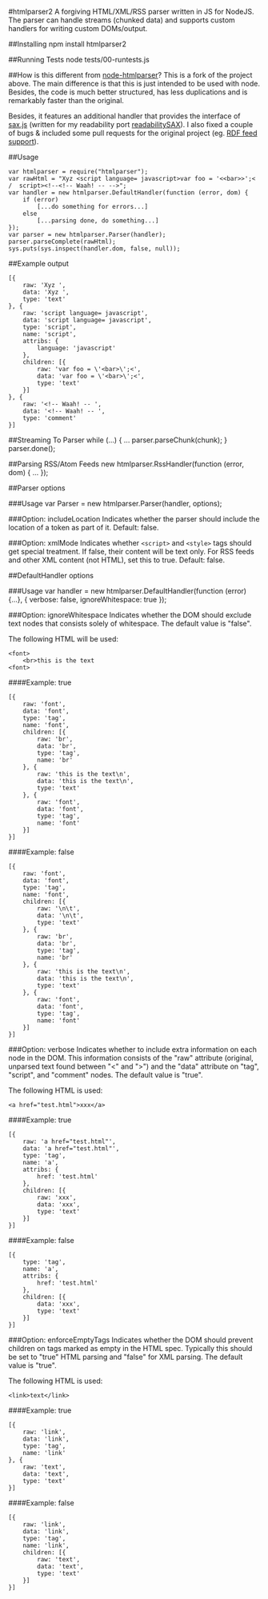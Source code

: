 #htmlparser2
A forgiving HTML/XML/RSS parser written in JS for NodeJS. The parser can handle streams (chunked data) and supports custom handlers for writing custom DOMs/output.

##Installing
	npm install htmlparser2

##Running Tests
	node tests/00-runtests.js

##How is this different from [node-htmlparser](https://github.com/tautologistics/node-htmlparser)?
This is a fork of the project above. The main difference is that this is just intended to be used with node. Besides, the code is much better structured, has less duplications and is remarkably faster than the original. 

Besides, it features an additional handler that provides the interface of [sax.js](https://github.com/isaacs/sax-js) (written for my readability port [readabilitySAX](https://github.com/fb55/readabilitysax)). I also fixed a couple of bugs & included some pull requests for the original project (eg. [RDF feed support](https://github.com/tautologistics/node-htmlparser/pull/35)).

##Usage

	var htmlparser = require("htmlparser");
	var rawHtml = "Xyz <script language= javascript>var foo = '<<bar>>';< /  script><!--<!-- Waah! -- -->";
	var handler = new htmlparser.DefaultHandler(function (error, dom) {
		if (error)
			[...do something for errors...]
		else
			[...parsing done, do something...]
	});
	var parser = new htmlparser.Parser(handler);
	parser.parseComplete(rawHtml);
	sys.puts(sys.inspect(handler.dom, false, null));


##Example output

	[{
		raw: 'Xyz ',
		data: 'Xyz ',
		type: 'text'
	}, {
		raw: 'script language= javascript',
		data: 'script language= javascript',
		type: 'script',
		name: 'script',
		attribs: {
			language: 'javascript'
		},
		children: [{
			raw: 'var foo = \'<bar>\';<',
			data: 'var foo = \'<bar>\';<',
			type: 'text'
		}]
	}, {
		raw: '<!-- Waah! -- ',
		data: '<!-- Waah! -- ',
		type: 'comment'
	}]

##Streaming To Parser
	while (...) {
		...
		parser.parseChunk(chunk);
	}
	parser.done();

##Parsing RSS/Atom Feeds
	new htmlparser.RssHandler(function (error, dom) {
		...
	});

##Parser options

###Usage
	var Parser = new htmlparser.Parser(handler, options);

###Option: includeLocation
Indicates whether the parser should include the location of a token as part of it. Default: false.

###Option: xmlMode
Indicates whether `<script>` and `<style>` tags should get special treatment. If false, their content will be text only. For RSS feeds and other XML content (not HTML), set this to true. Default: false.

##DefaultHandler options

###Usage
	var handler = new htmlparser.DefaultHandler(function (error) {...}, {
		verbose: false,
		ignoreWhitespace: true
	});
	
###Option: ignoreWhitespace
Indicates whether the DOM should exclude text nodes that consists solely of whitespace. The default value is "false". 

The following HTML will be used:

	<font>
		<br>this is the text
	<font>

####Example: true

	[{
		raw: 'font',
		data: 'font',
		type: 'tag',
		name: 'font',
		children: [{
			raw: 'br',
			data: 'br',
			type: 'tag',
			name: 'br'
		}, {
			raw: 'this is the text\n',
			data: 'this is the text\n',
			type: 'text'
		}, {
			raw: 'font',
			data: 'font',
			type: 'tag',
			name: 'font'
		}]
	}]

####Example: false

	[{
		raw: 'font',
		data: 'font',
		type: 'tag',
		name: 'font',
		children: [{
			raw: '\n\t',
			data: '\n\t',
			type: 'text'
		}, {
			raw: 'br',
			data: 'br',
			type: 'tag',
			name: 'br'
		}, {
			raw: 'this is the text\n',
			data: 'this is the text\n',
			type: 'text'
		}, {
			raw: 'font',
			data: 'font',
			type: 'tag',
			name: 'font'
		}]
	}]

###Option: verbose
Indicates whether to include extra information on each node in the DOM. This information consists of the "raw" attribute (original, unparsed text found between "<" and ">") and the "data" attribute on "tag", "script", and "comment" nodes. The default value is "true".

The following HTML is used:

	<a href="test.html">xxx</a>

####Example: true

	[{
		raw: 'a href="test.html"',
		data: 'a href="test.html"',
		type: 'tag',
		name: 'a',
		attribs: {
			href: 'test.html'
		},
		children: [{
			raw: 'xxx',
			data: 'xxx',
			type: 'text'
		}]
	}]

####Example: false

	[{
		type: 'tag',
		name: 'a',
		attribs: {
			href: 'test.html'
		},
		children: [{
			data: 'xxx',
			type: 'text'
		}]
	}]

###Option: enforceEmptyTags
Indicates whether the DOM should prevent children on tags marked as empty in the HTML spec. Typically this should be set to "true" HTML parsing and "false" for XML parsing. The default value is "true".

The following HTML is used:

	<link>text</link>

####Example: true

	[{
		raw: 'link',
		data: 'link',
		type: 'tag',
		name: 'link'
	}, {
		raw: 'text',
		data: 'text',
		type: 'text'
	}]

####Example: false

	[{
		raw: 'link',
		data: 'link',
		type: 'tag',
		name: 'link',
		children: [{
			raw: 'text',
			data: 'text',
			type: 'text'
		}]
	}]